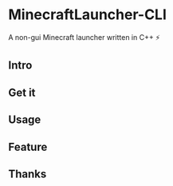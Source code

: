 # MinecraftLauncher-CLI

A non-gui Minecraft launcher written in C++ ⚡

## Intro

## Get it

## Usage

## Feature

## Thanks

